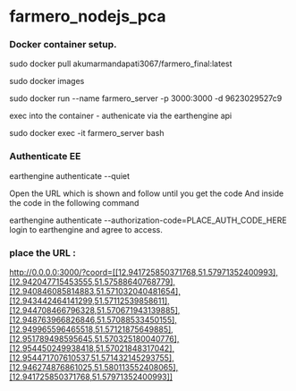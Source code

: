 # farmero_nodejs_pca

### Docker container setup.
sudo docker pull akumarmandapati3067/farmero_final:latest

sudo docker images

sudo docker run --name farmero_server -p 3000:3000 -d 9623029527c9

exec into the container - authenicate via the earthengine api

sudo docker exec -it farmero_server bash

### Authenticate EE
earthengine authenticate --quiet

Open the URL which is shown and follow until you get the code
And inside the code in the following command

earthengine authenticate --authorization-code=PLACE_AUTH_CODE_HERE
login to earthengine and agree to access.

### place the URL : 
http://0.0.0.0:3000/?coord=[[12.941725850371768,51.57971352400993],[12.942047715453555,51.57588640768779],[12.940846085814883,51.571032040481654],[12.943442464141299,51.57112539858611],[12.944708466796328,51.570671943139885],[12.948763966826846,51.57088533450155],[12.949965596465518,51.57121875649885],[12.951789498595645,51.570325180040776],[12.954450249938418,51.57021848317042],[12.954471707610537,51.571432145293755],[12.946274876861025,51.580113552408065],[12.941725850371768,51.57971352400993]]

